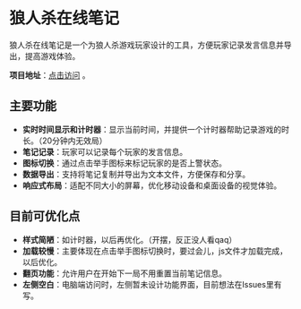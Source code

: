 # 狼人杀在线笔记
狼人杀在线笔记是一个为狼人杀游戏玩家设计的工具，方便玩家记录发言信息并导出，提高游戏体验。

**项目地址**：[点击访问](https://syhy0612.github.io/lrsNotes/) 。

## 主要功能

- **实时时间显示和计时器**：显示当前时间，并提供一个计时器帮助记录游戏的时长。（20分钟内无效局）
- **笔记记录**：玩家可以记录每个玩家的发言信息。
- **图标切换**：通过点击举手图标来标记玩家的是否上警状态。
- **数据导出**：支持将笔记复制并导出为文本文件，方便保存和分享。
- **响应式布局**：适配不同大小的屏幕，优化移动设备和桌面设备的视觉体验。

## 目前可优化点

- **样式简陋**：如计时器，以后再优化。（开摆，反正没人看qaq）
- **加载较慢**：主要体现在点击举手图标切换时，要过会儿，js文件才加载完成，以后优化。
- **翻页功能**：允许用户在开始下一局不用重置当前笔记信息。
- **左侧空白**：电脑端访问时，左侧暂未设计功能界面，目前想法在Issues里有写。
